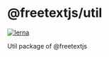 # @freetextjs/util
[![lerna](https://img.shields.io/badge/maintained%20with-lerna-cc00ff.svg)](https://lernajs.io/)

Util package of @freetextjs
